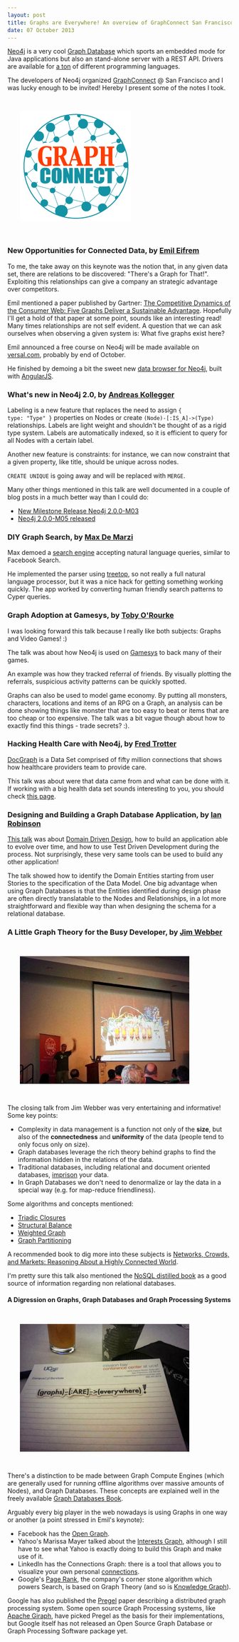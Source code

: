 ```yaml
---
layout: post
title: Graphs are Everywhere! An overview of GraphConnect San Francisco 2013
date: 07 October 2013
---
```


[Neo4j](http://www.neo4j.org/) is a very cool
[Graph Database](http://en.wikipedia.org/wiki/Graph_database)
which sports an embedded mode for Java applications but also an stand-alone
server with a REST API. Drivers are available for
[a ton](http://www.neo4j.org/develop/drivers)
of different programming languages.

The developers of Neo4j organized [GraphConnect](http://www.graphconnect.com/san-francisco/)
@ San Francisco and I was lucky enough to be invited!
Hereby I present some of the notes I took.

<div class="align_center" style="padding: 2em;">
  <img style="max-width: 85%;" src="/images/graphc.png" title="GraphConnect 2013" alt="GraphConnect 2013" />
</div>

### New Opportunities for Connected Data, by [Emil Eifrem](https://twitter.com/emileifrem)

To me, the take away on this keynote was the notion that, in
any given data set, there are relations to be discovered: "There's a
Graph for That!". Exploiting this relationships can give a
company an strategic advantage over competitors.

Emil mentioned a paper published by Gartner:
[The Competitive Dynamics of the Consumer Web: Five Graphs Deliver a Sustainable Advantage](http://www.gartner.com/id=2081316).
Hopefully I'll get a hold of that paper at some point, sounds like an
interesting read! Many times relationships are not self evident. A question that we can
ask ourselves when observing a given system is: What five graphs
exist here?

Emil announced a free course on Neo4j will be made available on
[versal.com](versal.com), probably by end of October.

He finished by demoing a bit the sweet new
[data browser for Neo4j](https://github.com/neo4j/neo4j-browser/), built with
[AngularJS](angularjs.org).

### What's new in Neo4j 2.0, by [Andreas Kollegger](https://twitter.com/akollegger)

Labeling is a new feature that replaces the need to assign <code>{ type: "Type" }</code> properties
on Nodes or create <code>(Node)-[:IS_A]->(Type)</code> relationships. Labels
are light weight and shouldn't be thought of as a rigid type system.
Labels are automatically indexed, so it is efficient to query
for all Nodes with a certain label.

Another new feature is constraints: for instance, we can now
constraint that a given property, like title, should be unique across
nodes.

<code>CREATE UNIQUE</code> is going away and will be replaced with <code>MERGE</code>.

Many other things mentioned in this talk are well documented in a couple
of blog posts in a much better way than I could do:

* [New Milestone Release Neo4j 2.0.0-M03](http://blog.neo4j.org/2013/05/new-milestone-release-neo4j-200-m03.html)
* [Neo4j 2.0.0-M05 released](http://blog.neo4j.org/2013/09/neo4j-200m05-released.html)

### DIY Graph Search, by [Max De Marzi](https://twitter.com/maxdemarzi)

Max demoed a [search
engine](http://maxdemarzi.com/2013/01/28/facebook-graph-search-with-cypher-and-neo4j/)
accepting natural language queries, similar to Facebook Search.

He implemented the parser using
[treetop](http://treetop.rubyforge.org/), so not really a full natural
language processor, but it was a nice hack for getting something
working quickly. The app worked by converting human friendly search
patterns to Cyper queries.

### Graph Adoption at Gamesys, by [Toby O'Rourke](https://twitter.com/tobyorourke)

I was looking forward this talk because I really like both subjects:
Graphs and Video Games! :)

The talk was about how Neo4j is used on [Gamesys](http://www.gamesyscorporate.com/)
to back many of their games.

An example was how they tracked referral of friends. By visually
plotting the referrals, suspicious activity patterns can be quickly
spotted.

Graphs can also be used to model game economy. By putting all
monsters, characters, locations and items of an RPG on a Graph, an
analysis can be done showing things like monster that are too easy to
beat or items that are too cheap or too expensive. The talk was a bit
vague though about how to exactly find this things - trade secrets? :).

### Hacking Health Care with Neo4j, by [Fred Trotter](https://twitter.com/fredtrotter)

[DocGraph](docgraph.org) is a Data Set comprised of fifty million connections that
shows how healthcare providers team to provide care.

This talk was about were that data came from and what can be done
with it. If working with a big health data set sounds
interesting to you, you should check [this page](http://docgraph.org/data-and-tools/).

### Designing and Building a Graph Database Application, by [Ian Robinson](https://twitter.com/iansrobinson)

[This talk](https://www.dropbox.com/s/nqrt3pfln4vhnzm/Designing%20and%20Building%20Graph%20Database%20Application.pdf)
was about [Domain Driven Design](http://stackoverflow.com/questions/4166816/domain-driven-design-vs-model-driven-architecture),
how to build an application able to evolve over time, and how to use
Test Driven Development during the process. Not surprisingly, these very
same tools can be used to build any other application!

The talk showed how to identify the Domain Entities starting from user
Stories to the specification of the Data Model. One big advantage when
using Graph Databases is that the Entities identified during design
phase are often directly translatable to the Nodes and Relationships,
in a lot more straightforward and flexible way than when designing the
schema for a relational database.

### A Little Graph Theory for the Busy Developer, by [Jim Webber](https://twitter.com/jimwebber)

<div class="align_center" style="padding: 2em;">
  <img style="max-width: 85%;" src="/images/graphs2.jpg" title="Fancy Graph Theory Explained :)" alt="Fancy Graph Theory Explained :)" />
</div>

The closing talk from Jim Webber was very entertaining and informative!
Some key points:

* Complexity in data management is a function not only of the **size**, but also of the **connectedness** and **uniformity** of the data (people tend to only focus only on size).
* Graph databases leverage the rich theory behind graphs to find the information hidden in the relations of the data.
* Traditional databases, including relational and document oriented databases, [imprison](http://jim.webber.name/2011/04/square-pegs-and-round-holes-in-the-nosql-world/) your data.
* In Graph Databases we don't need to denormalize or lay the data in a special way (e.g. for map-reduce friendliness).

Some algorithms and concepts mentioned:

* [Triadic Closures](http://en.wikipedia.org/wiki/Triadic_closure)
* [Structural Balance](http://en.wikipedia.org/wiki/Signed_graph#Social_psychology)
* [Weighted Graph](http://en.wikipedia.org/wiki/Weighted_graph#Weighted_graphs_and_networks)
* [Graph Partitioning](http://en.wikipedia.org/wiki/Graph_partitioning)

A recommended book to dig more into these subjects is
[Networks, Crowds, and Markets: Reasoning About a Highly Connected
World](http://books.google.com/books?id=atfCl2agdi8C&lpg=PP1&dq=networks%20crowds%20and%20markets&pg=PP1#v=onepage&q=networks%20crowds%20and%20markets&f=false).

I'm pretty sure this talk also mentioned the
[NoSQL distilled book](http://books.google.com/books?id=AyY1a6-k3PIC&lpg=PA1&dq=NoSQL%20distilled&pg=PT11#v=onepage&q=NoSQL%20distilled&f=false)
as a good source of information regarding non relational databases.

#### A Digression on Graphs, Graph Databases and Graph Processing Systems

<div class="align_center" style="padding: 2em;">
  <img style="max-width: 85%;" src="/images/graphs.jpg" title="Graphs are everywhere!" alt="Graphs are Everywhere!" />
</div>

There's a distinction to be made between Graph Compute Engines (which
are generally used for running offline algorithms over massive amounts of
Nodes), and Graph Databases. These concepts are explained well in the
freely available [Graph Databases Book](http://graphdatabases.com/).

Arguably every big player in the web nowadays is using Graphs in one way
or another (a point stressed in Emil's keynote):

* Facebook has the [Open Graph](https://developers.facebook.com/docs/opengraph/).
* Yahoo's Marissa Mayer talked about the
[Interests Graph](https://www.youtube.com/watch?v=Zlru1trZ6MI),
although I still have to see what Yahoo is exactly doing to build this
Graph and make use of it.
* LinkedIn has the Connections Graph: there is a tool that allows
you to visualize your own personal
[connections](http://inmaps.linkedinlabs.com/network).
* Google's [Page Rank](http://en.wikipedia.org/wiki/Pagerank),
the company's corner stone algorithm which powers Search,
is based on Graph Theory (and so is
[Knowledge Graph](http://en.wikipedia.org/wiki/Knowledge_Graph)).

Google has also published the
[Pregel](http://googleresearch.blogspot.com/2009/06/large-scale-graph-computing-at-google.html)
paper describing a distributed graph processing system.
Some open source Graph Processing systems, like
[Apache Giraph](http://giraph.apache.org/),
have picked Pregel as the basis for their implementations, but Google
itself has not released an Open Source Graph Database or Graph
Processing Software package yet.
